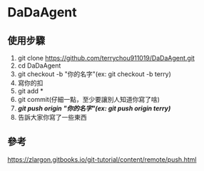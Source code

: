 # DaDaAgent

## 使用步驟
1. git clone https://github.com/terrychou911019/DaDaAgent.git
2. cd DaDaAgent
3. git checkout -b "你的名字"(ex: git checkout -b terry)
4. 寫你的扣
5. git add *
6. git commit(仔細一點，至少要讓別人知道你寫了啥)
7. ***git push origin "你的名字"(ex: git push origin terry)***
8. 告訴大家你寫了一些東西

## 參考
https://zlargon.gitbooks.io/git-tutorial/content/remote/push.html
